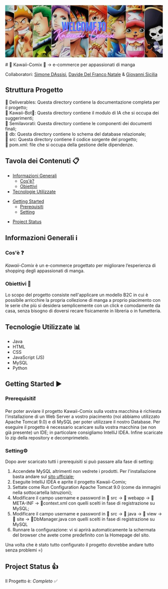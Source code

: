 <p align="center">
  <img src="https://github.com/Smo17817/Kawaii-Comix/blob/main/src/main/webapp/icons/banner.jpg?raw=true" alt="Testo alternativo" style="display:block; margin:auto;" />
</p>
# 🌸 Kawaii-Comix 🌸
→ e-commerce per appassionati di manga  

Collaboratori: [Simone DAssisi](//github.com/Smo17817), [Davide Del Franco Natale](https://github.com/ddfn03) & [Giovanni Sicilia](https://github.com/giogiosici)  

## Struttura Progetto  
📁 Deliverables: Questa directory contiene la documentazione completa per il progetto;    
📁 Kawaii-Bot🌸: Questa directory contiene il modulo di IA che si occupa dei suggerimenti;  
📁 Semilavorati: Questa directory contiene le componenti dei documenti finali;  
📁	db: Questa directory contiene lo schema del database relazionale;  
📁 src: Questa directory contiene il codice sorgente del progetto;  
📄 pom.xml: file che si occupa della gestione delle dipendenze.

## Tavola dei Contenuti 📋
* [Informazioni Generali](#informazioni-generali-ℹ)
  + [Cos'è?](#cosè-)
  + [Obiettivi](#obiettivi-)
* [Tecnologie Utilizzate](#Tecnologie-Utilizzate-)
- [Getting Started](#getting-started-)
  - [Prerequisiti](#prerequisiti)
  - [Setting](#setting)
* [Project Status](#project-status-)
## Informazioni Generali ℹ
### Cos'è ❓
_Kawaii-Comix_ è un e-commerce progettato per migliorare l’esperienza di shopping degli appassionati di manga.  
### Obiettivi 🎯
Lo scopo del progetto consiste nell'applicare un modello B2C in cui è possibile arricchire la propria collezione di manga a proprio piacimento con le serie che più si desidera semplicemente con un click e comodamente da casa, senza bisogno di doversi recare fisicamente in libreria o in fumetteria.
## Tecnologie Utilizzate 📊
+ Java
+ HTML
+ CSS
+ JavaScript (JS)
+ MySQL
+ Python

## Getting Started ▶️
### Prerequisiti❗
Per poter avviare il progetto Kawaii-Comix sulla vostra macchina è richiesta l'installazione di un Web Server a vostro piacimento (noi abbiamo utilizzato Apache Tomcat 9.0) e di MySQL per poter utilizzare il nostro Database. Per eseguire il progetto è necessario scaricare sulla vostra macchina (se non già presente) un IDE; in particolare consigliamo IntelliJ IDEA. Infine scaricate lo zip della repository e decomprimetelo.

### Setting⚙️
Dopo aver scaricato tutti i prerequisiti si può passare alla fase di setting: 
1. Accendete MySQL altrimenti non vedrete i prodotti. Per l'installazione basta andare sul [sito ufficiale](https://dev.mysql.com/doc/mysql-installation-excerpt/5.7/en/);
2. Eseguite IntelliJ IDEA e aprite il progetto Kawaii-Comix;
3. Settate come Run Configuration Apache Tomcat 9.0 (come da immagini nella sottocartella Istruzioni);
4. Modificare il campo username e password in 📁 src → 📁 webapp → 📁 META-INF → 📄context.xml con quelli scelti in fase di registrazione su MySQL;
5. Modificare il campo username e password in 📁 src → 📁 java → 📁 view → 📁 site → 📄DbManager.java con quelli scelti in fase di registrazione su MySQL
6. Runnare la configurazione: vi si aprirà automaticamente la schermata del browser che avete come predefinito con la Homepage del sito.

Una volta che è stato tutto configurato il progetto dovrebbe andare tutto senza problemi =)
   
## Project Status 👍
Il Progetto è: _Completo_ ✅
